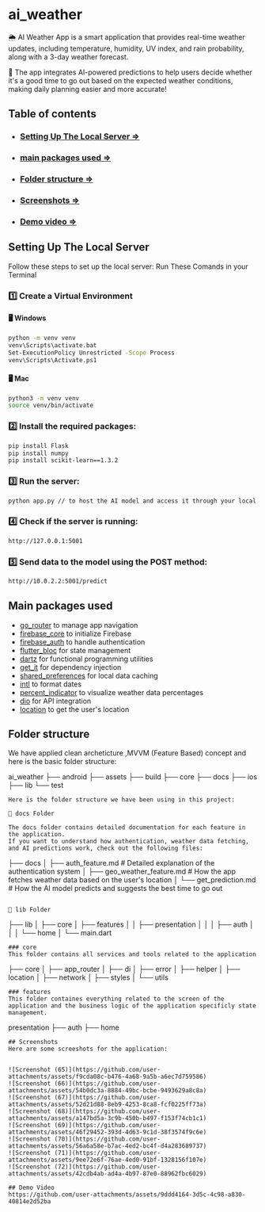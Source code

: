 
# ai_weather
🌦 AI Weather App is a smart application that provides real-time weather updates, including temperature, humidity, UV index, and rain probability, along with a 3-day weather forecast.

🤖 The app integrates AI-powered predictions to help users decide whether it's a good time to go out based on the expected weather conditions, making daily planning easier and more accurate!

## Table of contents
- ### [Setting Up The Local Server =>](#setting-up-the-local-server)
- ### [main packages used =>](#main-packages-used)
- ### [Folder structure =>](#folder-structure)
- ### [Screenshots =>](#screenshots)
- ### [Demo video =>](#demo-video)


## Setting Up The Local Server
Follow these steps to set up the local server:
Run These Comands in your Terminal
### 1️⃣ Create a Virtual Environment
#### 🖥️ **Windows**
```sh
python -m venv venv
venv\Scripts\activate.bat
Set-ExecutionPolicy Unrestricted -Scope Process
venv\Scripts\Activate.ps1
```
#### 🖥️ **Mac**
```sh
python3 -m venv venv
source venv/bin/activate
```
### 2️⃣ Install the required packages:
```sh
pip install Flask
pip install numpy
pip install scikit-learn==1.3.2
```
### 3️⃣ Run the server:
```sh
python app.py // to host the AI model and access it through your local host on port 5001.
```
### 4️⃣ Check if the server is running:
```sh
http://127.0.0.1:5001
```
### 5️⃣ Send data to the model using the POST method:
```sh
http://10.0.2.2:5001/predict
```
## Main packages used

- [go_router](https://pub.dev/packages/go_router) to manage app navigation
- [firebase_core](https://pub.dev/packages/firebase_core) to initialize Firebase
- [firebase_auth](https://pub.dev/packages/firebase_auth) to handle authentication
- [flutter_bloc](https://pub.dev/packages/flutter_bloc) for state management
- [dartz](https://pub.dev/packages/dartz) for functional programming utilities
- [get_it](https://pub.dev/packages/get_it) for dependency injection
- [shared_preferences](https://pub.dev/packages/shared_preferences) for local data caching
- [intl](https://pub.dev/packages/intl) to format dates
- [percent_indicator](https://pub.dev/packages/percent_indicator) to visualize weather data percentages
- [dio](https://pub.dev/packages/dio) for API integration
- [location](https://pub.dev/packages/location) to get the user's location


## Folder structure
We have applied clean archeticture ,MVVM (Feature Based)  concept and here is the basic folder structure:

ai_weather
├── android
├── assets
├── build
├── core
├── docs
├── ios
├── lib
└── test
```
Here is the folder structure we have been using in this project:

📂 docs Folder

The docs folder contains detailed documentation for each feature in the application.
If you want to understand how authentication, weather data fetching, and AI predictions work, check out the following files:
```
├── docs
│   ├── auth_feature.md          # Detailed explanation of the authentication system
│   ├── geo_weather_feature.md   # How the app fetches weather data based on the user's location
│   └── get_prediction.md        # How the AI model predicts and suggests the best time to go out
```

📂 lib Folder
```
├── lib
│   ├── core
│   ├── features
│   │   ├── presentation
│   │   │   ├── auth
│   │   │   └── home
│   └── main.dart
```
### core
This folder contains all services and tools related to the application
```
├── core
│   ├── app_router
│   ├── di
│   ├── error
│   ├── helper
│   ├── location
│   ├── network
│   ├── styles
│   └── utils                
```
### features
This folder containes everything related to the screen of the application and the business logic of the application specificly state management.
```
presentation
├── auth
├── home
```
## Screenshots
Here are some screeshots for the application:


![Screenshot (65)](https://github.com/user-attachments/assets/f9cda08c-b476-4a68-9a5b-a6ec7d759586)
![Screenshot (66)](https://github.com/user-attachments/assets/54b0dc3a-8884-49bc-bcbe-9493629a8c8a)
![Screenshot (67)](https://github.com/user-attachments/assets/52d21d88-8eb9-4253-8ca8-fcf0225ff73a)
![Screenshot (68)](https://github.com/user-attachments/assets/a147bd5a-3c9b-450b-b497-f153f74cb1c1)
![Screenshot (69)](https://github.com/user-attachments/assets/46f29452-393d-4d63-9c1d-38f3574f9c6e)
![Screenshot (70)](https://github.com/user-attachments/assets/56a6a58e-b7ac-4ed2-bc4f-d4a283689737)
![Screenshot (71)](https://github.com/user-attachments/assets/9ee72e6f-76ae-4ed0-91bf-1328156f107e)
![Screenshot (72)](https://github.com/user-attachments/assets/42cdb4ab-ad4a-4b97-87e0-88962fbc6029)

## Demo Video
https://github.com/user-attachments/assets/9ddd4164-3d5c-4c98-a830-40814e2d52ba
